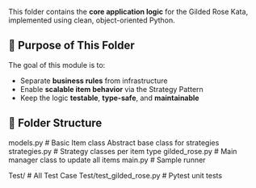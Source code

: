 This folder contains the **core application logic** for the Gilded Rose Kata, implemented using clean, object-oriented Python.

## 📁 Purpose of This Folder

The goal of this module is to:
- Separate **business rules** from infrastructure
- Enable **scalable item behavior** via the Strategy Pattern
- Keep the logic **testable**, **type-safe**, and **maintainable**

## 🧱 Folder Structure

models.py # Basic Item class Abstract base class for strategies
strategies.py # Strategy classes per item type
gilded_rose.py # Main manager class to update all items
main.py # Sample runner

Test/ # All Test Case
Test/test_gilded_rose.py # Pytest unit tests

